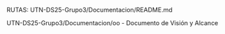 RUTAS:
UTN-DS25-Grupo3/Documentacion/README.md

UTN-DS25-Grupo3/Documentacion/oo - Documento de Visión y Alcance
